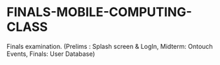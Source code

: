 # FINALS-MOBILE-COMPUTING-CLASS
Finals examination.
(Prelims : Splash screen & LogIn, Midterm: Ontouch Events, Finals: User Database)
